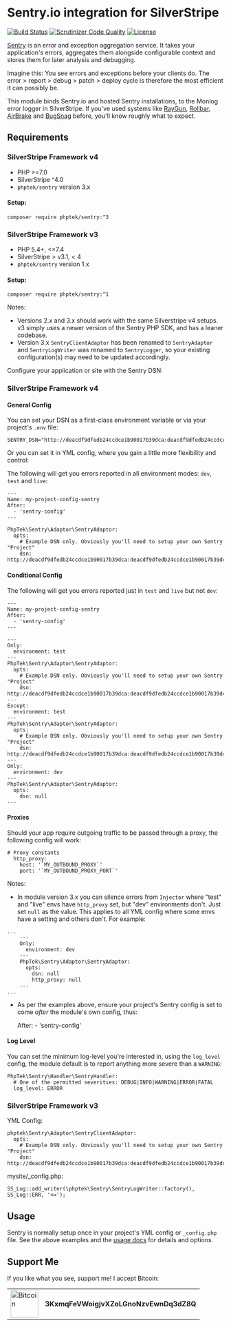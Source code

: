 # Sentry.io integration for SilverStripe

[![Build Status](https://api.travis-ci.org/phptek/silverstripe-sentry.svg?branch=master)](https://travis-ci.org/phptek/silverstripe-sentry)
[![Scrutinizer Code Quality](https://scrutinizer-ci.com/g/phptek/silverstripe-sentry/badges/quality-score.png?b=master)](https://scrutinizer-ci.com/g/phptek/silverstripe-sentry/?branch=master)
[![License](https://poser.pugx.org/phptek/sentry/license.svg)](https://github.com/phptek/silverstripe-sentry/blob/master/LICENSE.md)

[Sentry](https://sentry.io) is an error and exception aggregation service. It takes your application's errors, aggregates them alongside configurable context and stores them for later analysis and debugging. 

Imagine this: You see errors and exceptions before your clients do. The error > report > debug > patch > deploy cycle is therefore the most efficient it can possibly be.

This module binds Sentry.io and hosted Sentry installations, to the Monlog error logger in SilverStripe. If you've used systems like 
[RayGun](https://raygun.com), [Rollbar](https://rollbar.com), [AirBrake](https://airbrake.io/) and [BugSnag](https://www.bugsnag.com/) before, you'll know roughly what to expect.

## Requirements
### SilverStripe Framework v4

 * PHP >=7.0
 * SilverStripe ^4.0
 * `phptek/sentry` version 3.x

#### Setup:

    composer require phptek/sentry:^3

### SilverStripe Framework v3

 * PHP 5.4+, <=7.4
 * SilverStripe > v3.1, < 4
 * `phptek/sentry` version 1.x

#### Setup:

    composer require phptek/sentry:^1

Notes:

* Versions 2.x and 3.x should work with the same Silverstripe v4 setups. v3 simply uses a newer version of the Sentry PHP SDK, and has a leaner codebase.
* Version 3.x `SentryClientAdaptor` has been renamed to `SentryAdaptor` and `SentryLogWriter` was renamed to `SentryLogger`, so your existing configuration(s) may need to be updated accordingly.

Configure your application or site with the Sentry DSN:

### SilverStripe Framework v4

#### General Config ####

You can set your DSN as a first-class environment variable or via your project's `.env` file:

    SENTRY_DSN="http://deacdf9dfedb24ccdce1b90017b39dca:deacdf9dfedb24ccdce1b90017b39dca@sentry.mydomain.nz/44"

Or you can set it in YML config, where you gain a little more flexibility and control:

The following will get you errors reported in all environment modes: `dev`, `test` and `live`: 

    ---
    Name: my-project-config-sentry
    After:
      - 'sentry-config'
    ---

    PhpTek\Sentry\Adaptor\SentryAdaptor:
      opts:
        # Example DSN only. Obviously you'll need to setup your own Sentry "Project"
        dsn: http://deacdf9dfedb24ccdce1b90017b39dca:deacdf9dfedb24ccdce1b90017b39dca@sentry.mydomain.nz/44

#### Conditional Config ####

The following will get you errors reported just in `test` and `live` but not `dev`: 

    ---
    Name: my-project-config-sentry
    After:
      - 'sentry-config'
    ---

    ---
    Only:
      environment: test
    ---
    PhpTek\Sentry\Adaptor\SentryAdaptor:
      opts:
        # Example DSN only. Obviously you'll need to setup your own Sentry "Project"
        dsn: http://deacdf9dfedb24ccdce1b90017b39dca:deacdf9dfedb24ccdce1b90017b39dca@sentry.mydomain.nz/44
    ---
    Except:
      environment: test
    ---
    PhpTek\Sentry\Adaptor\SentryAdaptor:
      opts:
        # Example DSN only. Obviously you'll need to setup your own Sentry "Project"
        dsn: http://deacdf9dfedb24ccdce1b90017b39dca:deacdf9dfedb24ccdce1b90017b39dca@sentry.mydomain.nz/44
    ---
    Only:
      environment: dev
    ---
    PhpTek\Sentry\Adaptor\SentryAdaptor:
      opts:
        dsn: null
    ---

#### Proxies ####

Should your app require outgoing traffic to be passed through a proxy, the following config will work:

    # Proxy constants
      http_proxy:
        host: '`MY_OUTBOUND_PROXY`'
        port: '`MY_OUTBOUND_PROXY_PORT`'

Notes: 

* In module version 3.x you can silence errors from `Injector` where "test" and "live" envs have `http_proxy` set, but "dev" environments don't. Just set `null` as the value. This applies to all YML config where some envs have a setting and others don't. For example:

```
...
    ---
    Only:
      environment: dev
    ---
    PhpTek\Sentry\Adaptor\SentryAdaptor:
      opts:
        dsn: null
        http_proxy: null
    ---
...
```

* As per the examples above, ensure your project's Sentry config is set to come *after* the module's own config, thus:

    After:
      - 'sentry-config'

#### Log Level ####

You can set the minimum log-level you're interested in, using the `log_level` config, the module default is to report anything more severe than a `WARNING`:

```
PhpTek\Sentry\Handler\SentryHandler:
  # One of the permitted severities: DEBUG|INFO|WARNING|ERROR|FATAL
  log_level: ERROR
```

### SilverStripe Framework v3

YML Config:

    phptek\Sentry\Adaptor\SentryClientAdaptor:
      opts:
        # Example DSN only. Obviously you'll need to setup your own Sentry "Project"
        dsn: http://deacdf9dfedb24ccdce1b90017b39dca:deacdf9dfedb24ccdce1b90017b39dca@sentry.mydomain.nz/44

mysite/_config.php:

    SS_Log::add_writer(\phptek\Sentry\SentryLogWriter::factory(), SS_Log::ERR, '<=');

## Usage

Sentry is normally setup once in your project's YML config or `_config.php` file. See the above examples and the [usage docs](docs/usage.md) for details and options.

## Support Me

If you like what you see, support me! I accept Bitcoin:

<table border="0">
	<tr>
		<td rowspan="2">
			<img src="https://bitcoin.org/img/icons/logo_ios.png" alt="Bitcoin" width="64" height="64" />
		</td>
	</tr>
	<tr>
		<td>
			<b>3KxmqFeVWoigjvXZoLGnoNzvEwnDq3dZ8Q</b>
		</td>
	</tr>
</table>

<p>&nbsp;</p>
<p>&nbsp;</p>
